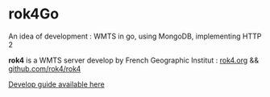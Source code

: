 # rok4Go

An idea of development : WMTS in go, using MongoDB, implementing HTTP 2

**rok4** is a WMTS server develop by French Geographic Institut : [rok4.org](http://rok4.org) && [github.com/rok4/rok4](https://github.com/rok4/rok4)

[Develop guide available here](DEVELOP.md)
